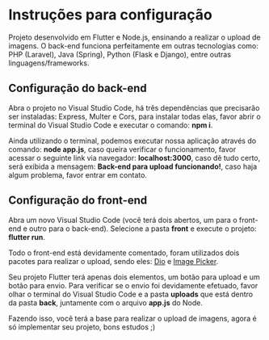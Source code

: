 # Instruções para configuração

Projeto desenvolvido em Flutter e Node.js, ensinando a realizar o upload de imagens. O back-end funciona perfeitamente em outras tecnologias como: PHP (Laravel), Java (Spring), Python (Flask e Django), entre outras linguagens/frameworks.

## Configuração do back-end

Abra o projeto no Visual Studio Code, há três dependências que precisarão ser instaladas: Express, Multer e Cors, para instalar todas elas, favor abrir o terminal do Visual Studio Code e executar o comando: **npm i**.

Ainda utilizando o terminal, podemos executar nossa aplicação através do comando: **node app.js**, caso queira verificar o funcionamento, favor acessar o seguinte link via navegador: **localhost:3000**, caso dê tudo certo, será exibida a mensagem: **Back-end para upload funcionando!**, caso haja algum problema, favor entrar em contato.

## Configuração do front-end ##

Abra um novo Visual Studio Code (você terá dois abertos, um para o front-end e outro para o back-end). Selecione a pasta **front** e execute o projeto: **flutter run**.

Todo o front-end está devidamente comentado, foram utilizados dois pacotes para realizar o upload, sendo eles: [Dio](https://pub.dev/packages/dio) e [Image Picker](https://pub.dev/packages/image_picker_web).

Seu projeto Flutter terá apenas dois elementos, um botão para upload e um botão para envio. Para verificar se o envio foi devidamente efetuado, favor olhar o terminal do Visual Studio Code e a pasta **uploads** que está dentro da pasta **back**, juntamente com o arquivo **app.js** do Node.

Fazendo isso, você terá a base para realizar o upload de imagens, agora é só implementar seu projeto, bons estudos ;)